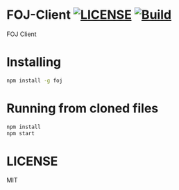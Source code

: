 # FOJ-Client [![LICENSE](https://img.shields.io/github/license/FreestyleOJ/FOJ-Client.svg?style=flat-square)](https://github.com/FreestyleOJ/FOJ-Client/blob/master/LICENSE) [![Build](https://img.shields.io/travis/FreestyleOJ/FOJ-Client/master.svg?style=flat-square)](https://travis-ci.org/FreestyleOJ/FOJ-Client/builds)

FOJ Client

# Installing

```bash
npm install -g foj
```

# Running from cloned files

```bash
npm install
npm start
```
# LICENSE

MIT
